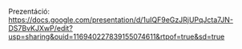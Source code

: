 Prezentáció: https://docs.google.com/presentation/d/1uIQF9eGzJRjUPqJcta7JN-DS7BvKJXwP/edit?usp=sharing&ouid=116940227839155074611&rtpof=true&sd=true
